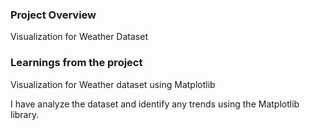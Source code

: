 ### Project Overview

 Visualization for Weather Dataset


### Learnings from the project

 Visualization for Weather dataset using Matplotlib
 
 
I have analyze the dataset and identify any trends using the Matplotlib library.

